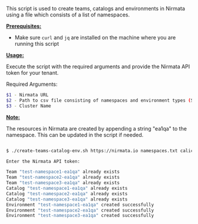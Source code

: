 This script is used to create teams, catalogs and environments in Nirmata using a file which consists of a list of namespaces.

<ins>**Prerequisites:**</ins>

- Make sure `curl` and `jq` are installed on the machine where you are running this script

<ins>**Usage:**</ins>

Execute the script with the required arguments and provide the Nirmata API token for your tenant. 

Required Arguments:
```sh
$1 - Nirmata URL
$2 - Path to csv file consisting of namespaces and environment types (See example csv file for reference)
$3 - Cluster Name
```

<ins>**Note:**</ins> 

The resources in Nirmata are created by appending a string "ea1qa" to the namespace. This can be updated in the script if needed. 

```sh

$ ./create-teams-catalog-env.sh https://nirmata.io namespaces.txt calico-ipip4

Enter the Nirmata API token:

Team "test-namespace1-ea1qa" already exists
Team "test-namespace2-ea1qa" already exists
Team "test-namespace3-ea1qa" already exists
Catalog "test-namespace1-ea1qa" already exists
Catalog "test-namespace2-ea1qa" already exists
Catalog "test-namespace3-ea1qa" already exists
Environment "test-namespace1-ea1qa" created successfully
Environment "test-namespace2-ea1qa" created successfully
Environment "test-namespace3-ea1qa" created successfully


```
